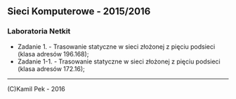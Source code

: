 ## Sieci Komputerowe - 2015/2016
### Laboratoria Netkit

* Zadanie 1.   - Trasowanie statyczne w sieci złożonej z pięciu podsieci (klasa adresów 196.168);
* Zadanie 1-1. - Trasowanie statyczne w sieci złożonej z pięciu podsieci (klasa adresów 172.16);

---
(C)Kamil Pek - 2016
